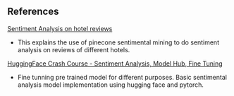 ## References

[Sentiment Analysis on hotel reviews](https://www.youtube.com/watch?v=iIGlAsN1nEs&ab_channel=JamesBriggs)
- This explains the use of pinecone sentimental mining to do sentiment analysis on reviews of different hotels.

[HuggingFace Crash Course - Sentiment Analysis, Model Hub, Fine Tuning](https://youtu.be/GSt00_-0ncQ)
- Fine tunning pre trained model for different purposes. Basic sentimental analysis model implementation using hugging face and pytorch.
